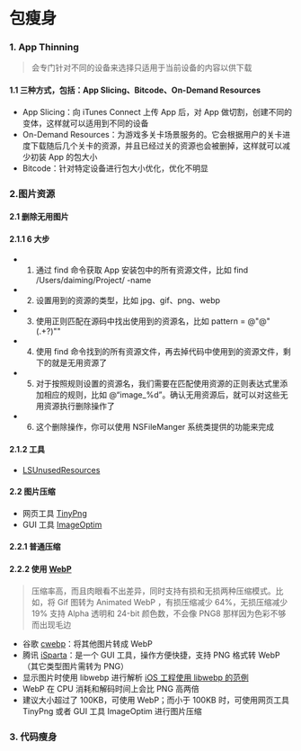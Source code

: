 # 包瘦身

### 1. App Thinning

> 会专门针对不同的设备来选择只适用于当前设备的内容以供下载

#### 1.1 三种方式，包括：App Slicing、Bitcode、On-Demand Resources

* App Slicing：向 iTunes Connect 上传 App 后，对 App 做切割，创建不同的变体，这样就可以适用到不同的设备
* On-Demand Resources：为游戏多关卡场景服务的。它会根据用户的关卡进度下载随后几个关卡的资源，并且已经过关的资源也会被删掉，这样就可以减少初装 App 的包大小
* Bitcode：针对特定设备进行包大小优化，优化不明显


### 2.图片资源

#### 2.1 删除无用图片
  
#### 2.1.1 6 大步
 
* 1. 通过 find 命令获取 App 安装包中的所有资源文件，比如 find /Users/daiming/Project/ -name
* 2. 设置用到的资源的类型，比如 jpg、gif、png、webp
* 3. 使用正则匹配在源码中找出使用到的资源名，比如 pattern = @"@"(.+?)""
* 4. 使用 find 命令找到的所有资源文件，再去掉代码中使用到的资源文件，剩下的就是无用资源了
* 5. 对于按照规则设置的资源名，我们需要在匹配使用资源的正则表达式里添加相应的规则，比如 @“image_%d”。确认无用资源后，就可以对这些无用资源执行删除操作了
* 6. 这个删除操作，你可以使用 NSFileManger 系统类提供的功能来完成

#### 2.1.2 工具

* [LSUnusedResources](https://github.com/tinymind/LSUnusedResources)

#### 2.2 图片压缩

* 网页工具 [TinyPng](https://tinypng.com)
* GUI 工具 [ImageOptim](https://imageoptim.com/mac) 

#### 2.2.1 普通压缩

#### 2.2.2 使用 [WebP](https://developers.google.com/speed/webp/)

> 压缩率高，而且肉眼看不出差异，同时支持有损和无损两种压缩模式。比如，将 Gif 图转为 Animated WebP ，有损压缩减少 64%，无损压缩减少 19%
> 支持 Alpha 透明和 24-bit 颜色数，不会像 PNG8 那样因为色彩不够而出现毛边

  * 谷歌 [cwebp](https://developers.google.com/speed/webp/docs/precompiled)：将其他图片转成 WebP
  * 腾讯 [iSparta](http://isparta.github.io)：是一个 GUI 工具，操作方便快捷，支持 PNG 格式转 WebP（其它类型图片需转为 PNG）
  * 显示图片时使用 libwebp 进行解析 [iOS 工程使用 libwebp 的范例](https://github.com/carsonmcdonald/WebP-iOS-example)
  * WebP 在 CPU 消耗和解码时间上会比 PNG 高两倍
  * 建议大小超过了 100KB，可使用 WebP；而小于 100KB 时，可使用网页工具 TinyPng 或者 GUI 工具 ImageOptim 进行图片压缩

### 3. 代码瘦身





